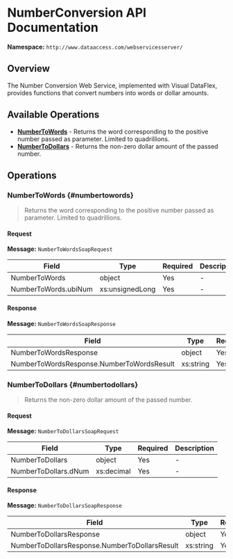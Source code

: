 # NumberConversion API Documentation

**Namespace:** `http://www.dataaccess.com/webservicesserver/`

## Overview

The Number Conversion Web Service, implemented with Visual DataFlex, provides functions that convert numbers into words or dollar amounts.

## Available Operations

- **[NumberToWords](#numbertowords)** - Returns the word corresponding to the positive number passed as parameter. Limited to quadrillions.
- **[NumberToDollars](#numbertodollars)** - Returns the non-zero dollar amount of the passed number.

## Operations

### NumberToWords {#numbertowords}

> Returns the word corresponding to the positive number passed as parameter. Limited to quadrillions.

#### Request

**Message:** `NumberToWordsSoapRequest`

| Field | Type | Required | Description |
|-------|------|----------|-------------|
| NumberToWords | object | Yes | - |
| NumberToWords.ubiNum | xs:unsignedLong | Yes | - |

#### Response

**Message:** `NumberToWordsSoapResponse`

| Field | Type | Required | Description |
|-------|------|----------|-------------|
| NumberToWordsResponse | object | Yes | - |
| NumberToWordsResponse.NumberToWordsResult | xs:string | Yes | - |


### NumberToDollars {#numbertodollars}

> Returns the non-zero dollar amount of the passed number.

#### Request

**Message:** `NumberToDollarsSoapRequest`

| Field | Type | Required | Description |
|-------|------|----------|-------------|
| NumberToDollars | object | Yes | - |
| NumberToDollars.dNum | xs:decimal | Yes | - |

#### Response

**Message:** `NumberToDollarsSoapResponse`

| Field | Type | Required | Description |
|-------|------|----------|-------------|
| NumberToDollarsResponse | object | Yes | - |
| NumberToDollarsResponse.NumberToDollarsResult | xs:string | Yes | - |


